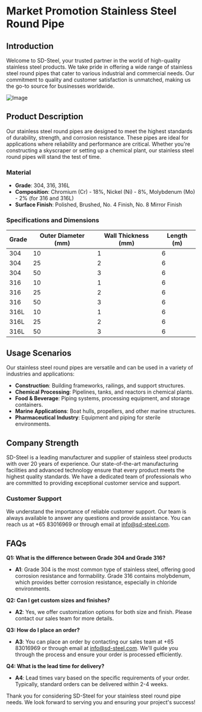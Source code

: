 # Market Promotion Stainless Steel Round Pipe

## Introduction
Welcome to SD-Steel, your trusted partner in the world of high-quality stainless steel products. We take pride in offering a wide range of stainless steel round pipes that cater to various industrial and commercial needs. Our commitment to quality and customer satisfaction is unmatched, making us the go-to source for businesses worldwide.

![Image](https://github.com/user-attachments/assets/2567258e-e124-4816-932d-1809bd27ef0b)

## Product Description
Our stainless steel round pipes are designed to meet the highest standards of durability, strength, and corrosion resistance. These pipes are ideal for applications where reliability and performance are critical. Whether you're constructing a skyscraper or setting up a chemical plant, our stainless steel round pipes will stand the test of time.

### Material
- **Grade**: 304, 316, 316L
- **Composition**: Chromium (Cr) - 18%, Nickel (Ni) - 8%, Molybdenum (Mo) - 2% (for 316 and 316L)
- **Surface Finish**: Polished, Brushed, No. 4 Finish, No. 8 Mirror Finish

### Specifications and Dimensions
| Grade | Outer Diameter (mm) | Wall Thickness (mm) | Length (m) |
|-------|---------------------|---------------------|------------|
| 304   | 10                  | 1                   | 6          |
| 304   | 25                  | 2                   | 6          |
| 304   | 50                  | 3                   | 6          |
| 316   | 10                  | 1                   | 6          |
| 316   | 25                  | 2                   | 6          |
| 316   | 50                  | 3                   | 6          |
| 316L  | 10                  | 1                   | 6          |
| 316L  | 25                  | 2                   | 6          |
| 316L  | 50                  | 3                   | 6          |

## Usage Scenarios
Our stainless steel round pipes are versatile and can be used in a variety of industries and applications:
- **Construction**: Building frameworks, railings, and support structures.
- **Chemical Processing**: Pipelines, tanks, and reactors in chemical plants.
- **Food & Beverage**: Piping systems, processing equipment, and storage containers.
- **Marine Applications**: Boat hulls, propellers, and other marine structures.
- **Pharmaceutical Industry**: Equipment and piping for sterile environments.

## Company Strength
SD-Steel is a leading manufacturer and supplier of stainless steel products with over 20 years of experience. Our state-of-the-art manufacturing facilities and advanced technology ensure that every product meets the highest quality standards. We have a dedicated team of professionals who are committed to providing exceptional customer service and support.

### Customer Support
We understand the importance of reliable customer support. Our team is always available to answer any questions and provide assistance. You can reach us at +65 83016969 or through email at info@sd-steel.com.

## FAQs
**Q1: What is the difference between Grade 304 and Grade 316?**
- **A1**: Grade 304 is the most common type of stainless steel, offering good corrosion resistance and formability. Grade 316 contains molybdenum, which provides better corrosion resistance, especially in chloride environments.

**Q2: Can I get custom sizes and finishes?**
- **A2**: Yes, we offer customization options for both size and finish. Please contact our sales team for more details.

**Q3: How do I place an order?**
- **A3**: You can place an order by contacting our sales team at +65 83016969 or through email at info@sd-steel.com. We'll guide you through the process and ensure your order is processed efficiently.

**Q4: What is the lead time for delivery?**
- **A4**: Lead times vary based on the specific requirements of your order. Typically, standard orders can be delivered within 2-4 weeks.

Thank you for considering SD-Steel for your stainless steel round pipe needs. We look forward to serving you and ensuring your project's success!